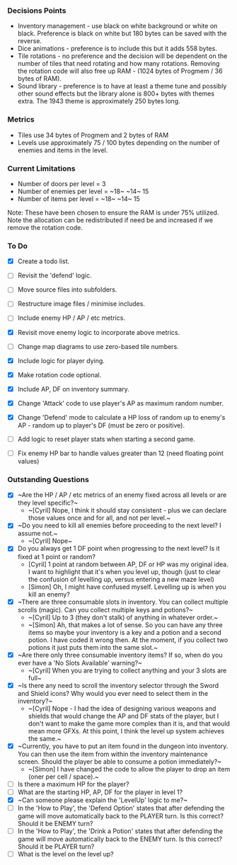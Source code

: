 ### Decisions Points

* Inventory management - use black on white background or white on black.  Preference is black on white but 180 bytes can be saved with the reverse.
* Dice animations - preference is to include this but it adds 558 bytes.
* Tile rotations - no preference and the decision will be dependent on the number of tiles that need rotating and how many rotations.  Removing the rotation code will also free up RAM - (1024 bytes of Progmem / 36 bytes of RAM).
* Sound library - preference is to have at least a theme tune and possibly other sound effects but the library alone is 800+ bytes with themes extra. The 1943 theme is approximately 250 bytes long.


### Metrics

* Tiles use 34 bytes of Progmem and 2 bytes of RAM
* Levels use approximately 75 / 100 bytes depending on the number of enemies and items in the level.


### Current Limitations

* Number of doors per level = 3
* Number of enemies per level = ~18~ ~14~ 15
* Number of items per level = ~18~ ~14~ 15

Note: These have been chosen to ensure the RAM is under 75% utilized.  Note the allocation can be redistributed if need be and increased if we remove the rotation code.


### To Do

- [X] Create a todo list.
- [ ] Revisit the 'defend' logic. 
- [ ] Move source files into subfolders.
- [ ] Restructure image files / minimise includes.
- [ ] Include enemy HP / AP / etc metrics.
- [X] Revisit move enemy logic to incorporate above metrics.
- [ ] Change map diagrams to use zero-based tile numbers.
- [X] Include logic for player dying.
- [X] Make rotation code optional.
- [X] Include AP, DF on inventory summary.
- [X] Change 'Attack' code to use player's AP as maximum random number.
- [X] Change 'Defend' mode to calculate a HP loss of random up to enemy's AP - random up to player's DF (must be zero or positive).
- [ ] Add logic to reset player stats when starting a second game.
- [ ] Fix enemy HP bar to handle values greater than 12 (need floating point values)


### Outstanding Questions

- [X] ~Are the HP / AP / etc metrics of an enemy fixed across all levels or are they level specific?~
	+ ~[Cyril] Nope, I think it should stay consistent - plus we can declare those values once and for all, and not per level.~ 
- [X] ~Do you need to kill all enemies before proceeding to the next level?  I assume not.~
	+ ~[Cyril] Nope~
- [X] Do you always get 1 DF point when progressing to the next level?  Is it fixed at 1 point or random?
	+ [Cyril] 1 point at random between AP, DF or HP was my original idea. I want to highlight that it's when you level up, though (just to clear the confusion of levelling up, versus entering a new maze level)
	+ [Simon] Oh, I might have confused myself. Levelling up is when you kill an enemy?
- [X] ~There are three consumable slots in inventory.  You can collect multiple scrolls (magic).  Can you collect multiple keys and potions?~
	+ ~[Cyril] Up to 3 (they don't stalk) of anything in whatever order.~
	+ ~[Simon] Ah, that makes a lot of sense. So you can have any three items so maybe your inventory is a key and a potion and a second potion. I have coded it wrong then. At the moment, if you collect two potions it just puts them into the same slot.~
- [X] ~Are there only three consumable inventory items?  If so, when do you ever have a 'No Slots Available' warning?~
	+ ~[Cyril] When you are trying to collect anything and your 3 slots are full~
- [X] ~Is there any need to scroll the inventory selector through the Sword and Shield icons?  Why would you ever need to select them in the inventory?~
	+ ~[Cyril] Nope - I had the idea of designing various weapons and shields that would change the AP and DF stats of the player, but I don't want to make the game more complex than it is, and that would mean more GFXs. At this point, I think the level up system achieves the same.~
- [X] ~Currently, you have to put an item found in the dungeon into inventory.  You can then use the item from within the inventory maintenance screen.  Should the player be able to consume a potion immediately?~
	+ ~[Simon] I have changed the code to allow the player to drop an item (oner per cell / space).~
- [ ] Is there a maximum HP for the player?  
- [ ] What are the starting HP, AP, DF for the player in level 1?
- [X] ~Can someone please explain the 'LevelUp' logic to me?~
- [ ] In the 'How to Play', the 'Defend Option' states that after defending the game will move automatically back to the PLAYER turn.  Is this correct?  Should it be ENEMY turn?
- [ ] In the 'How to Play', the 'Drink a Potion' states that after defending the game will move automatically back to the ENEMY turn.  Is this correct?  Should it be PLAYER turn?
- [ ] What is the level on the level up?
